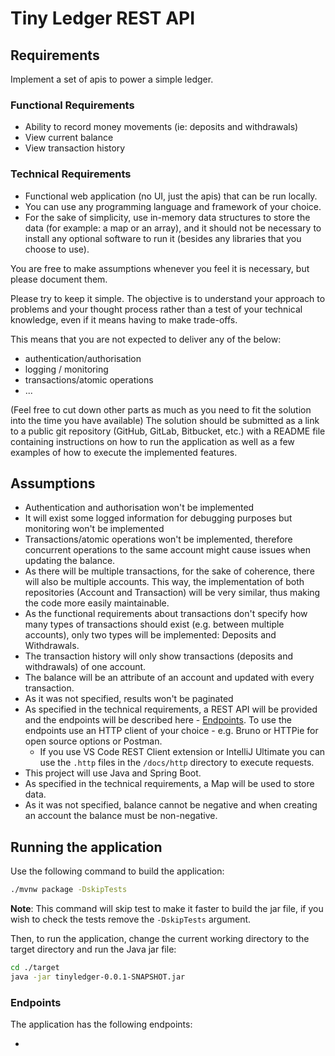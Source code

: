 # Tiny Ledger REST API

## Requirements

Implement a set of apis to power a simple ledger.

### Functional Requirements

- Ability to record money movements (ie: deposits and withdrawals)
- View current balance
- View transaction history

### Technical Requirements

- Functional web application (no UI, just the apis) that can be run locally.
- You can use any programming language and framework of your choice.
- For the sake of simplicity, use in-memory data structures to store the data
(for example: a map or an array), and it should not be necessary to install any
optional software to run it (besides any libraries that you choose to use).

You are free to make assumptions whenever you feel it is necessary, but please 
document them.

Please try to keep it simple. The objective is to understand your approach to 
problems and your thought process rather than a test of your technical knowledge, 
even if it means having to make trade-offs.

This means that you are not expected to deliver any of the below:

- authentication/authorisation
- logging / monitoring
- transactions/atomic operations
- ...

(Feel free to cut down other parts as much as you need to fit the solution into the
time you have available)
The solution should be submitted as a link to a public git repository (GitHub, GitLab,
Bitbucket, etc.) with a README file containing instructions on how to run the
application as well as a few examples of how to execute the implemented features.

## Assumptions

- Authentication and authorisation won't be implemented
- It will exist some logged information for debugging purposes but monitoring won't be
implemented
- Transactions/atomic operations won't be implemented, therefore concurrent operations
to the same account might cause issues when updating the balance.
- As there will be multiple transactions, for the sake of coherence, there will also be
multiple accounts. This way, the implementation of both repositories (Account and 
Transaction) will be very similar, thus making the code more easily maintainable.
- As the functional requirements about transactions don't specify how many types of 
transactions should exist (e.g. between multiple accounts), only two types will be
implemented: Deposits and Withdrawals.
- The transaction history will only show transactions (deposits and withdrawals) of one
account.
- The balance will be an attribute of an account and updated with every transaction.
- As it was not specified, results won't be paginated
- As specified in the technical requirements, a REST API will be provided and the endpoints
will be described here - [Endpoints](#Endpoints). To use the endpoints use an HTTP client
of your choice - e.g. Bruno or HTTPie for open source options or Postman. 
  - If you use VS Code REST Client extension or IntelliJ Ultimate you can use the 
`.http` files in the `/docs/http` directory to execute requests.
- This project will use Java and Spring Boot.
- As specified in the technical requirements, a Map will be used to store data.
- As it was not specified, balance cannot be negative and when creating an account
the balance must be non-negative.

## Running the application

Use the following command to build the application:

```bash
./mvnw package -DskipTests
```

**Note**: This command will skip test to make it faster to build the jar file, if you
wish to check the tests remove the `-DskipTests` argument.

Then, to run the application, change the current working directory to the target directory
and run the Java jar file:

```bash
cd ./target
java -jar tinyledger-0.0.1-SNAPSHOT.jar
```

### Endpoints

The application has the following endpoints:

- 